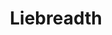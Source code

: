 ---
title: "Liebreadth"
collection: software
type: "A GAP package"
gitlink: "https://github.com/Osferay/liebreadth"
description: "Computation of the breadth for finite dimensional Lie algebras"
manual: ""
manualpdf: ""
---